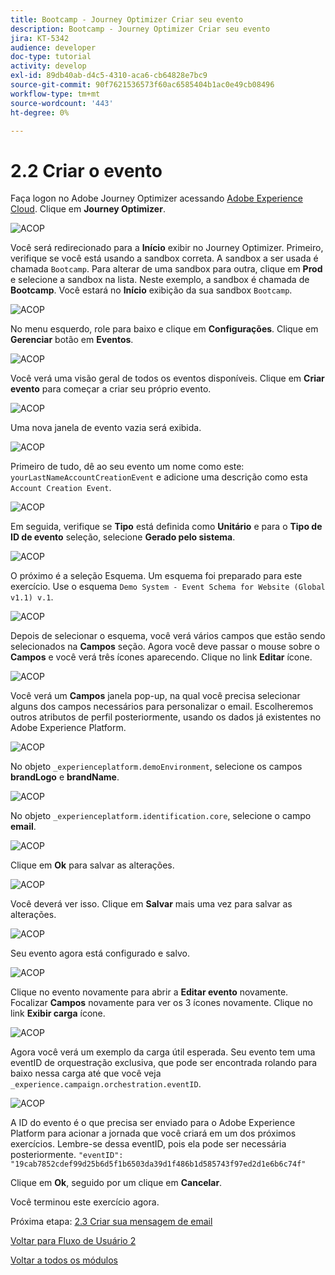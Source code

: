 ```yaml
---
title: Bootcamp - Journey Optimizer Criar seu evento
description: Bootcamp - Journey Optimizer Criar seu evento
jira: KT-5342
audience: developer
doc-type: tutorial
activity: develop
exl-id: 89db40ab-d4c5-4310-aca6-cb64828e7bc9
source-git-commit: 90f7621536573f60ac6585404b1ac0e49cb08496
workflow-type: tm+mt
source-wordcount: '443'
ht-degree: 0%

---
```


# 2.2 Criar o evento

Faça logon no Adobe Journey Optimizer acessando [Adobe Experience Cloud](https://experience.adobe.com). Clique em **Journey Optimizer**.

![ACOP](./images/acophome.png)

Você será redirecionado para a **Início**  exibir no Journey Optimizer. Primeiro, verifique se você está usando a sandbox correta. A sandbox a ser usada é chamada `Bootcamp`. Para alterar de uma sandbox para outra, clique em **Prod** e selecione a sandbox na lista. Neste exemplo, a sandbox é chamada de **Bootcamp**. Você estará no **Início** exibição da sua sandbox `Bootcamp`.

![ACOP](./images/acoptriglp.png)

No menu esquerdo, role para baixo e clique em **Configurações**. Clique em **Gerenciar** botão em **Eventos**.

![ACOP](./images/acopmenu.png)

Você verá uma visão geral de todos os eventos disponíveis. Clique em **Criar evento** para começar a criar seu próprio evento.

![ACOP](./images/emptyevent.png)

Uma nova janela de evento vazia será exibida.

![ACOP](./images/emptyevent1.png)

Primeiro de tudo, dê ao seu evento um nome como este: `yourLastNameAccountCreationEvent` e adicione uma descrição como esta `Account Creation Event`.

![ACOP](./images/eventdescription.png)

Em seguida, verifique se **Tipo** está definida como **Unitário** e para o **Tipo de ID de evento** seleção, selecione **Gerado pelo sistema**.

![ACOP](./images/eventidtype.png)

O próximo é a seleção Esquema. Um esquema foi preparado para este exercício. Use o esquema `Demo System - Event Schema for Website (Global v1.1) v.1`.

![ACOP](./images/eventschema.png)

Depois de selecionar o esquema, você verá vários campos que estão sendo selecionados na **Campos** seção. Agora você deve passar o mouse sobre o **Campos** e você verá três ícones aparecendo. Clique no link **Editar** ícone.

![ACOP](./images/eventpayload.png)

Você verá um **Campos** janela pop-up, na qual você precisa selecionar alguns dos campos necessários para personalizar o email.  Escolheremos outros atributos de perfil posteriormente, usando os dados já existentes no Adobe Experience Platform.

![ACOP](./images/eventfields.png)

No objeto `_experienceplatform.demoEnvironment`, selecione os campos **brandLogo** e **brandName**.

![ACOP](./images/eventpayloadbr.png)

No objeto `_experienceplatform.identification.core`, selecione o campo **email**.

![ACOP](./images/eventpayloadbrid.png)

Clique em **Ok** para salvar as alterações.

![ACOP](./images/saveok.png)

Você deverá ver isso. Clique em **Salvar** mais uma vez para salvar as alterações.

![ACOP](./images/eventsave.png)

Seu evento agora está configurado e salvo.

![ACOP](./images/eventdone.png)

Clique no evento novamente para abrir a **Editar evento** novamente. Focalizar **Campos** novamente para ver os 3 ícones novamente. Clique no link **Exibir carga** ícone.

![ACOP](./images/viewevent.png)

Agora você verá um exemplo da carga útil esperada.
Seu evento tem uma eventID de orquestração exclusiva, que pode ser encontrada rolando para baixo nessa carga até que você veja `_experience.campaign.orchestration.eventID`.

![ACOP](./images/payloadeventID.png)

A ID do evento é o que precisa ser enviado para o Adobe Experience Platform para acionar a jornada que você criará em um dos próximos exercícios. Lembre-se dessa eventID, pois ela pode ser necessária posteriormente.
`"eventID": "19cab7852cdef99d25b6d5f1b6503da39d1f486b1d585743f97ed2d1e6b6c74f"`

Clique em **Ok**, seguido por um clique em **Cancelar**.

Você terminou este exercício agora.

Próxima etapa: [2.3 Criar sua mensagem de email](./ex3.md)

[Voltar para Fluxo de Usuário 2](./uc2.md)

[Voltar a todos os módulos](../../overview.md)
